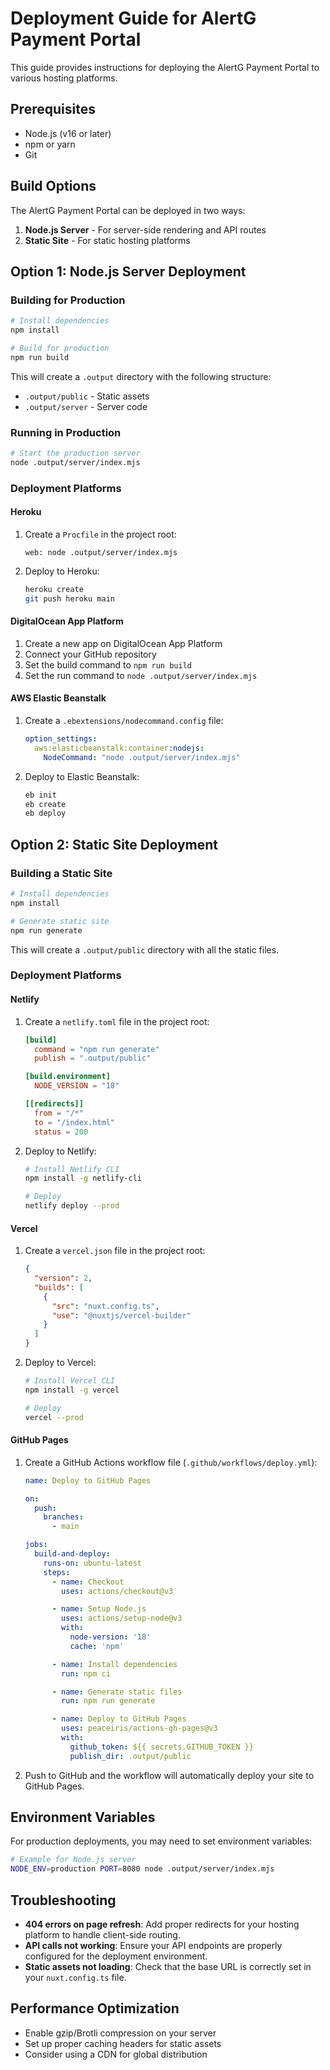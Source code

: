 # Deployment Guide for AlertG Payment Portal

This guide provides instructions for deploying the AlertG Payment Portal to various hosting platforms.

## Prerequisites

- Node.js (v16 or later)
- npm or yarn
- Git

## Build Options

The AlertG Payment Portal can be deployed in two ways:

1. **Node.js Server** - For server-side rendering and API routes
2. **Static Site** - For static hosting platforms

## Option 1: Node.js Server Deployment

### Building for Production

```bash
# Install dependencies
npm install

# Build for production
npm run build
```

This will create a `.output` directory with the following structure:
- `.output/public` - Static assets
- `.output/server` - Server code

### Running in Production

```bash
# Start the production server
node .output/server/index.mjs
```

### Deployment Platforms

#### Heroku

1. Create a `Procfile` in the project root:
   ```
   web: node .output/server/index.mjs
   ```

2. Deploy to Heroku:
   ```bash
   heroku create
   git push heroku main
   ```

#### DigitalOcean App Platform

1. Create a new app on DigitalOcean App Platform
2. Connect your GitHub repository
3. Set the build command to `npm run build`
4. Set the run command to `node .output/server/index.mjs`

#### AWS Elastic Beanstalk

1. Create a `.ebextensions/nodecommand.config` file:
   ```yaml
   option_settings:
     aws:elasticbeanstalk:container:nodejs:
       NodeCommand: "node .output/server/index.mjs"
   ```

2. Deploy to Elastic Beanstalk:
   ```bash
   eb init
   eb create
   eb deploy
   ```

## Option 2: Static Site Deployment

### Building a Static Site

```bash
# Install dependencies
npm install

# Generate static site
npm run generate
```

This will create a `.output/public` directory with all the static files.

### Deployment Platforms

#### Netlify

1. Create a `netlify.toml` file in the project root:
   ```toml
   [build]
     command = "npm run generate"
     publish = ".output/public"

   [build.environment]
     NODE_VERSION = "18"

   [[redirects]]
     from = "/*"
     to = "/index.html"
     status = 200
   ```

2. Deploy to Netlify:
   ```bash
   # Install Netlify CLI
   npm install -g netlify-cli

   # Deploy
   netlify deploy --prod
   ```

#### Vercel

1. Create a `vercel.json` file in the project root:
   ```json
   {
     "version": 2,
     "builds": [
       {
         "src": "nuxt.config.ts",
         "use": "@nuxtjs/vercel-builder"
       }
     ]
   }
   ```

2. Deploy to Vercel:
   ```bash
   # Install Vercel CLI
   npm install -g vercel

   # Deploy
   vercel --prod
   ```

#### GitHub Pages

1. Create a GitHub Actions workflow file (`.github/workflows/deploy.yml`):
   ```yaml
   name: Deploy to GitHub Pages

   on:
     push:
       branches:
         - main

   jobs:
     build-and-deploy:
       runs-on: ubuntu-latest
       steps:
         - name: Checkout
           uses: actions/checkout@v3

         - name: Setup Node.js
           uses: actions/setup-node@v3
           with:
             node-version: '18'
             cache: 'npm'

         - name: Install dependencies
           run: npm ci

         - name: Generate static files
           run: npm run generate

         - name: Deploy to GitHub Pages
           uses: peaceiris/actions-gh-pages@v3
           with:
             github_token: ${{ secrets.GITHUB_TOKEN }}
             publish_dir: .output/public
   ```

2. Push to GitHub and the workflow will automatically deploy your site to GitHub Pages.

## Environment Variables

For production deployments, you may need to set environment variables:

```bash
# Example for Node.js server
NODE_ENV=production PORT=8080 node .output/server/index.mjs
```

## Troubleshooting

- **404 errors on page refresh**: Add proper redirects for your hosting platform to handle client-side routing.
- **API calls not working**: Ensure your API endpoints are properly configured for the deployment environment.
- **Static assets not loading**: Check that the base URL is correctly set in your `nuxt.config.ts` file.

## Performance Optimization

- Enable gzip/Brotli compression on your server
- Set up proper caching headers for static assets
- Consider using a CDN for global distribution 